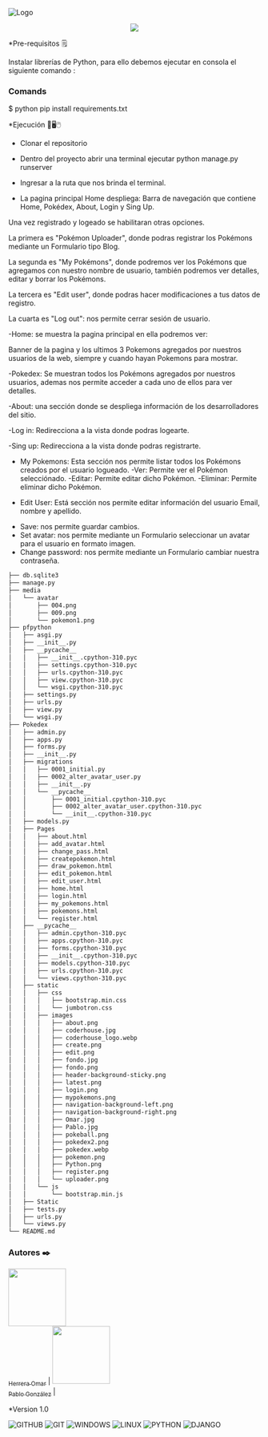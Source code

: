 ![Logo](https://repository-images.githubusercontent.com/253698085/cce90300-78c3-11ea-8b94-604fad2c516d)

<p align="center">
  <img src="https://user-images.githubusercontent.com/29473781/180619084-a56960ab-7efa-4e34-9d33-4e3e581d62ff.png" />
</p>

\*Pre-requisitos 🗒️

Instalar librerías de Python, para ello debemos ejecutar en consola el siguiente comando :

### Comands

$ python pip install requirements.txt

\*Ejecución 💾🖥️🖱️

-   Clonar el repositorio
-   Dentro del proyecto abrir una terminal ejecutar python manage.py runserver
-   Ingresar a la ruta que nos brinda el terminal.

-   La pagina principal Home despliega:
    Barra de navegación que contiene Home, Pokédex, About, Login y Sing Up.

Una vez registrado y logeado se habilitaran otras opciones.

La primera es "Pokémon Uploader", donde podras registrar los Pokémons mediante un Formulario tipo Blog.

La segunda es "My Pokémons", donde podremos ver los Pokémons que agregamos con nuestro nombre de usuario, también podremos ver detalles, editar y borrar los Pokémons.

La tercera es "Edit user", donde podras hacer modificaciones a tus datos de registro.

La cuarta es "Log out": nos permite cerrar sesión de usuario.

-Home: se muestra la pagina principal en ella podremos ver:

Banner de la pagina y los ultimos 3 Pokemons agregados por nuestros usuarios de la web, siempre y cuando hayan Pokemons para mostrar.

-Pokedex: Se muestran todos los Pokémons agregados por nuestros usuarios, ademas nos permite acceder a cada uno de ellos para ver detalles.

-About: una sección donde se despliega información de los desarrolladores del sitio.

-Log in: Redirecciona a la vista donde podras logearte.

-Sing up: Redirecciona a la vista donde podras registrarte.

-   My Pokemons: Esta sección nos permite listar todos los Pokémons creados por el usuario logueado.
    -Ver: Permite ver el Pokémon selecciónado.
    -Editar: Permite editar dicho Pokémon.
    -Eliminar: Permite eliminar dicho Pokémon.

-   Edit User: Está sección nos permite editar información del usuario Email, nombre y apellido.

*   Save: nos permite guardar cambios.
*   Set avatar: nos permite mediante un Formulario seleccionar un avatar para el usuario en formato imagen.
*   Change password: nos permite mediante un Formulario cambiar nuestra contraseña.

```bash
├── db.sqlite3
├── manage.py
├── media
│   └── avatar
│       ├── 004.png
│       ├── 009.png
│       └── pokemon1.png
├── pfpython
│   ├── asgi.py
│   ├── __init__.py
│   ├── __pycache__
│   │   ├── __init__.cpython-310.pyc
│   │   ├── settings.cpython-310.pyc
│   │   ├── urls.cpython-310.pyc
│   │   ├── view.cpython-310.pyc
│   │   └── wsgi.cpython-310.pyc
│   ├── settings.py
│   ├── urls.py
│   ├── view.py
│   └── wsgi.py
├── Pokedex
│   ├── admin.py
│   ├── apps.py
│   ├── forms.py
│   ├── __init__.py
│   ├── migrations
│   │   ├── 0001_initial.py
│   │   ├── 0002_alter_avatar_user.py
│   │   ├── __init__.py
│   │   └── __pycache__
│   │       ├── 0001_initial.cpython-310.pyc
│   │       ├── 0002_alter_avatar_user.cpython-310.pyc
│   │       └── __init__.cpython-310.pyc
│   ├── models.py
│   ├── Pages
│   │   ├── about.html
│   │   ├── add_avatar.html
│   │   ├── change_pass.html
│   │   ├── createpokemon.html
│   │   ├── draw_pokemon.html
│   │   ├── edit_pokemon.html
│   │   ├── edit_user.html
│   │   ├── home.html
│   │   ├── login.html
│   │   ├── my_pokemons.html
│   │   ├── pokemons.html
│   │   └── register.html
│   ├── __pycache__
│   │   ├── admin.cpython-310.pyc
│   │   ├── apps.cpython-310.pyc
│   │   ├── forms.cpython-310.pyc
│   │   ├── __init__.cpython-310.pyc
│   │   ├── models.cpython-310.pyc
│   │   ├── urls.cpython-310.pyc
│   │   └── views.cpython-310.pyc
│   ├── static
│   │   ├── css
│   │   │   ├── bootstrap.min.css
│   │   │   └── jumbotron.css
│   │   ├── images
│   │   │   ├── about.png
│   │   │   ├── coderhouse.jpg
│   │   │   ├── coderhouse_logo.webp
│   │   │   ├── create.png
│   │   │   ├── edit.png
│   │   │   ├── fondo.jpg
│   │   │   ├── fondo.png
│   │   │   ├── header-background-sticky.png
│   │   │   ├── latest.png
│   │   │   ├── login.png
│   │   │   ├── mypokemons.png
│   │   │   ├── navigation-background-left.png
│   │   │   ├── navigation-background-right.png
│   │   │   ├── Omar.jpg
│   │   │   ├── Pablo.jpg
│   │   │   ├── pokeball.png
│   │   │   ├── pokedex2.png
│   │   │   ├── pokedex.webp
│   │   │   ├── pokemon.png
│   │   │   ├── Python.png
│   │   │   ├── register.png
│   │   │   └── uploader.png
│   │   └── js
│   │       └── bootstrap.min.js
│   ├── Static
│   ├── tests.py
│   ├── urls.py
│   └── views.py
└── README.md
```

### Autores ✒️
[<img src="https://avatars.githubusercontent.com/u/111648308?v=4" width=115><br><sub>Herrera Omar</sub>](https://github.com/OHerrera1991) | 
[<img src="https://avatars.githubusercontent.com/u/86387410?v=4" width=115><br><sub>Pablo González</sub>](https://github.com/PabloGonzalez315) |


\*Version 1.0

![GITHUB](https://img.shields.io/badge/GitHub-100000?style=for-the-badge&logo=github&logoColor=white)
![GIT](https://img.shields.io/badge/Git-F05032?style=for-the-badge&logo=git&logoColor=white)
![WINDOWS](https://img.shields.io/badge/Windows-0078D6?style=for-the-badge&logo=windows&logoColor=white)
![LINUX](https://img.shields.io/badge/Linux-FCC624?style=for-the-badge&logo=linux&logoColor=black)
![PYTHON](https://img.shields.io/badge/Python-0078D4?style=for-the-badge&logo=Python&logoColor=yellow)
![DJANGO](https://img.shields.io/badge/Django-100000?style=for-the-badge&logo=Django&logoColor=success)
